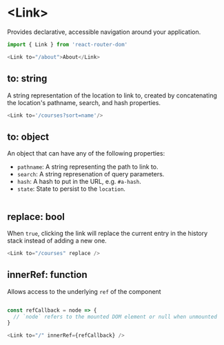 # &lt;Link>

Provides declarative, accessible navigation around your application.

```js
import { Link } from 'react-router-dom'

<Link to="/about">About</Link>
```

## to: string

A string representation of the location to link to, created by concatenating the location's pathname, search, and hash properties.

```js
<Link to='/courses?sort=name'/>
```

## to: object

An object that can have any of the following properties:
  * `pathname`: A string representing the path to link to.
  * `search`: A string represenation of query parameters.
  * `hash`: A hash to put in the URL, e.g. `#a-hash`.
  * `state`: State to persist to the `location`.

```jsx

```

## replace: bool

When `true`, clicking the link will replace the current entry in the history stack instead of adding a new one.

```js
<Link to="/courses" replace />
```

## innerRef: function

Allows access to the underlying `ref` of the component

```js

const refCallback = node => {
  // `node` refers to the mounted DOM element or null when unmounted
}

<Link to="/" innerRef={refCallback} />
```
